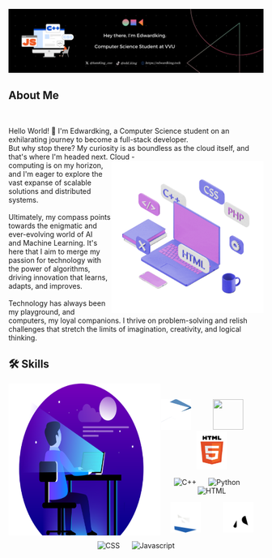 ![Banner](./GithubREADMEBanner.png)
</br>
## About Me
</br>

Hello World! 👋 I'm Edwardking, a Computer Science student on an exhilarating journey to become a full-stack developer. </br>
But why stop there? My curiosity is as boundless as the cloud itself, and that's where I'm headed next. Cloud <img src="./setup.gif" height="300" width="300" align = "right">
  -</br>computing is on my horizon, and I'm eager to explore the vast expanse of scalable solutions and distributed systems. </br>
</br>
Ultimately, my compass points towards the enigmatic and ever-evolving world of AI </br> and Machine Learning. 
  It's here that I aim to merge my passion for technology with</br> the power of algorithms, driving innovation that learns, adapts, and improves.</br>
  </br>
  Technology has always been my playground, and computers, my loyal companions. I thrive on problem-solving and relish challenges that stretch the limits of imagination, creativity, and logical thinking.
  </br>

  ## 🛠️ Skills 
 
  <img src="./Dev1.png" height="300" width="300" align = "left"> 
  </br>
  <div align="center">
        <p float="left"> 
            <img src="./C.gif" height="60" width="60" /> &nbsp;&nbsp;&nbsp;&nbsp;&nbsp;&nbsp;&nbsp;&nbsp;&nbsp;
            <img src="./Python.gif" height="60" width="60" /> &nbsp;&nbsp;&nbsp;&nbsp;&nbsp;&nbsp;&nbsp;&nbsp;&nbsp;
            <img src="./Html.gif" height="75" width="60" />
        </p>
  
![C++](https://progress-bar.dev/35) &nbsp;&nbsp;&nbsp;&nbsp; ![Python](https://progress-bar.dev/40) &nbsp;&nbsp;&nbsp;&nbsp; ![HTML](https://progress-bar.dev/60) </br>

 <p float="left"> 
      <img src="./CSS2.gif" height="60" width="60" /> &nbsp;&nbsp;&nbsp;&nbsp;&nbsp;&nbsp;&nbsp;&nbsp;&nbsp;
      <img src="./Javascript3.gif" height="60" width="60" />
 </p>
 
  ![CSS](https://progress-bar.dev/30) &nbsp;&nbsp;&nbsp;&nbsp; ![Javascript](https://progress-bar.dev/2) </br>

  </div>

